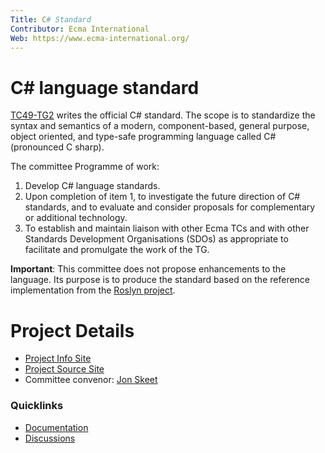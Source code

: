```yaml
---
Title: C# Standard
Contributor: Ecma International
Web: https://www.ecma-international.org/
---
```

# C# language standard

[TC49-TG2](https://www.ecma-international.org/task-groups/tc49-tg2/) writes the official C# standard. The scope is to standardize the syntax and semantics of a modern, component-based, general purpose, object oriented, and type-safe programming language called C# (pronounced C sharp).

The committee Programme of work:

1. Develop C# language standards.
1. Upon completion of item 1, to investigate the future direction of C# standards, and to evaluate and consider proposals for complementary or additional technology.
1. To establish and maintain liaison with other Ecma TCs and with other Standards Development Organisations (SDOs) as appropriate to facilitate and promulgate the work of the TG.

**Important**: This committee does not propose enhancements to the language. Its purpose is to produce the standard based on the reference implementation from the [Roslyn project](https://github.com/dotnet/roslyn).

# Project Details

* [Project Info Site](https://www.ecma-international.org/task-groups/tc49-tg2/)
* [Project Source Site](https://github.com/dotnet/csharpstandard)
* Committee convenor: [Jon Skeet](https://github.com/jskeet)

### Quicklinks

* [Documentation](https://docs.microsoft.com/dotnet/csharp/language-reference/language-specification/introduction)
* [Discussions](https://github.com/dotnet/csharpstandard/issues)
